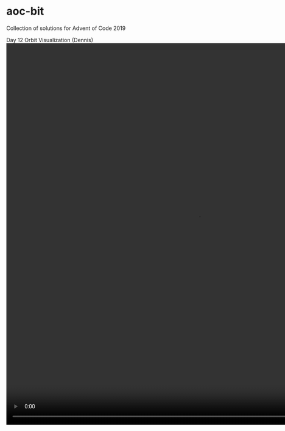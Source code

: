 # aoc-bit
Collection of solutions for Advent of Code 2019

Day 12 Orbit Visualization (Dennis)
<video width="1000" height="1000" controls>
  <source src="day-12/orbits.mp4" type="video/mp4">
</video>

